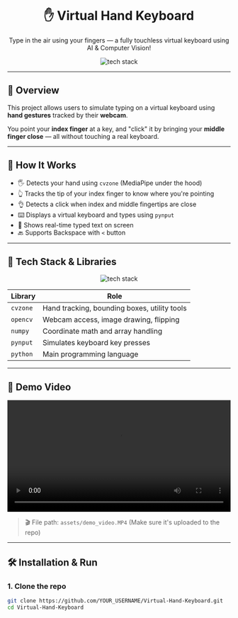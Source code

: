 <div align="center">

# ✋ Virtual Hand Keyboard

Type in the air using your fingers — a fully touchless virtual keyboard using AI & Computer Vision!

<img src="https://skillicons.dev/icons?i=python,numpy,opencv,git,github" alt="tech stack" />

</div>

---

## 📌 Overview

This project allows users to simulate typing on a virtual keyboard using **hand gestures** tracked by their **webcam**.

You point your **index finger** at a key, and "click" it by bringing your **middle finger close** — all without touching a real keyboard.

---

## 🎯 How It Works

- 🖐 Detects your hand using `cvzone` (MediaPipe under the hood)
- 👆 Tracks the tip of your index finger to know where you're pointing
- 👌 Detects a click when index and middle fingertips are close
- ⌨️ Displays a virtual keyboard and types using `pynput`
- 🧠 Shows real-time typed text on screen
- 🔙 Supports Backspace with `<` button

---

## 🧠 Tech Stack & Libraries

<p align="center">
  <img src="https://skillicons.dev/icons?i=python,numpy,opencv,git,github" alt="tech stack" />
</p>

| Library     | Role                                          |
|-------------|-----------------------------------------------|
| `cvzone`    | Hand tracking, bounding boxes, utility tools  |
| `opencv`    | Webcam access, image drawing, flipping        |
| `numpy`     | Coordinate math and array handling            |
| `pynput`    | Simulates keyboard key presses                |
| `python`    | Main programming language                     |

---

## 🎥 Demo Video

<video width="100%" controls>
  <source src="assets/demo_video.MP4" type="video/mp4">
  Your browser does not support the video tag.
</video>

> 🎬 File path: `assets/demo_video.MP4` (Make sure it's uploaded to the repo)

---

## 🛠️ Installation & Run

### 1. Clone the repo

```bash
git clone https://github.com/YOUR_USERNAME/Virtual-Hand-Keyboard.git
cd Virtual-Hand-Keyboard
